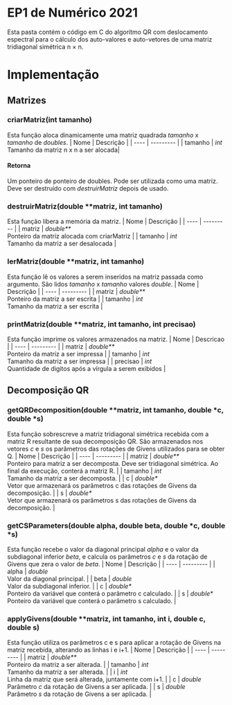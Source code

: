 # EP1 de Numérico 2021

Esta pasta contém o código em C do algorítmo QR com deslocamento
espectral para o cálculo dos auto-valores e auto-vetores de uma matriz
tridiagonal simétrica n × n.

# Implementação

## Matrizes
### **criarMatriz(int tamanho)**
Esta função aloca dinamicamente uma matriz quadrada *tamanho* x *tamanho* de
*doubles*.
| Nome | Descrição |
| ---- | --------- |
| tamanho | *int*<br>Tamanho da matriz n x n a ser alocada|
#### Retorna
Um ponteiro de ponteiro de doubles. Pode ser utilizada como uma matriz.
Deve ser destruído com *destruirMatriz* depois de usado.

### **destruirMatriz(double \*\*matriz, int tamanho)**
Esta função libera a memória da matriz.
| Nome | Descrição |
| ---- | --------- |
| matriz | *double\*\**<br>Ponteiro da matriz alocada com criarMatriz |
| tamanho | *int*<br>Tamanho da matriz a ser desalocada |

### **lerMatriz(double \*\*matriz, int tamanho)**
Esta função lê os valores a serem inseridos na matriz passada como argumento.
São lidos *tamanho* x *tamanho* valores *double*.
| Nome | Descrição |
| ---- | --------- |
| matriz | *double\*\**<br>Ponteiro da matriz a ser escrita |
| tamanho | *int*<br>Tamanho da matriz a ser escrita |

### **printMatriz(double \*\*matriz, int tamanho, int precisao)**
Esta função imprime os valores armazenados na matriz.
| Nome | Descricao |
| ---- | --------- |
| matriz | *double\*\**<br>Ponteiro da matriz a ser impressa |
| tamanho | *int*<br>Tamanho da matriz a ser impressa |
| precisao | *int*<br>Quantidade de digitos após a vírgula a serem exibidos |


## Decomposição QR
### **getQRDecomposition(double \*\*matriz, int tamanho, double \*c, double \*s)**
Esta função sobrescreve a matriz tridiagonal simétrica recebida com a matriz R
resultante de sua decomposição QR. São armazenados nos vetores *c* e *s* os
parâmetros das rotações de Givens utilizados para se obter Q.
| Nome | Descrição |
| ---- | --------- |
| matriz | *double\*\**<br>Ponteiro para matriz a ser decomposta. Deve ser tridiagonal simétrica. Ao final da execução, conterá a matriz R. |
| tamanho | *int*<br>Tamanho da matriz a ser decomposta. |
| c | *double\**<br>Vetor que armazenará os parâmetros c das rotações de Givens da decomposição. |
| s | *double\**<br>Vetor que armazenará os parâmetros s das rotações de Givens da decomposição. |

### **getCSParameters(double alpha, double beta, double \*c, double \*s)**
Esta função recebe o valor da diagonal principal *alpha* e o valor da
subdiagonal inferior *beta*, e calcula os parâmetros *c* e *s* da rotação de
Givens que zera o valor de *beta*.
| Nome | Descrição |
| ---- | --------- |
| alpha | *double*<br>Valor da diagonal principal. |
| beta | *double*<br>Valor da subdiagonal inferior. |
| c | *double\**<br>Ponteiro da variável que conterá o parâmetro c calculado. |
| s | *double\**<br>Ponteiro da variável que conterá o parâmetro s calculado. |

### **applyGivens(double \*\*matriz, int tamanho, int i, double c, double s)**
Esta função utiliza os parâmetros c e s para aplicar a rotação de Givens na
matriz recebida, alterando as linhas i e i+1.
| Nome | Descrição |
| ---- | --------- |
| matriz | *double\*\**<br>Ponteiro da matriz a ser alterada. |
| tamanho | *int*<br>Tamanho da matriz a ser alterada. |
| i | *int*<br>Linha da matriz que será alterada, juntamente com i+1. |
| c | *double*<br>Parâmetro *c* da rotação de Givens a ser aplicada. |
| s | *double*<br>Parâmetro *s* da rotação de Givens a ser aplicada. |